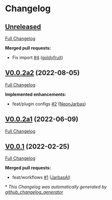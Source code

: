 # Changelog

## [Unreleased](https://github.com/OpenVoiceOS/ovos-audio-plugin-simple/tree/HEAD)

[Full Changelog](https://github.com/OpenVoiceOS/ovos-audio-plugin-simple/compare/V0.0.2a2...HEAD)

**Merged pull requests:**

- Fix import [\#4](https://github.com/OpenVoiceOS/ovos-audio-plugin-simple/pull/4) ([goldyfruit](https://github.com/goldyfruit))

## [V0.0.2a2](https://github.com/OpenVoiceOS/ovos-audio-plugin-simple/tree/V0.0.2a2) (2022-08-05)

[Full Changelog](https://github.com/OpenVoiceOS/ovos-audio-plugin-simple/compare/V0.0.2a1...V0.0.2a2)

**Implemented enhancements:**

- feat/plugin configs [\#2](https://github.com/OpenVoiceOS/ovos-audio-plugin-simple/pull/2) ([NeonJarbas](https://github.com/NeonJarbas))

## [V0.0.2a1](https://github.com/OpenVoiceOS/ovos-audio-plugin-simple/tree/V0.0.2a1) (2022-06-09)

[Full Changelog](https://github.com/OpenVoiceOS/ovos-audio-plugin-simple/compare/V0.0.1...V0.0.2a1)

## [V0.0.1](https://github.com/OpenVoiceOS/ovos-audio-plugin-simple/tree/V0.0.1) (2022-02-25)

[Full Changelog](https://github.com/OpenVoiceOS/ovos-audio-plugin-simple/compare/1f7679bd47baa16dcb94674eede87462354a4177...V0.0.1)

**Merged pull requests:**

- feat/workflows [\#1](https://github.com/OpenVoiceOS/ovos-audio-plugin-simple/pull/1) ([JarbasAl](https://github.com/JarbasAl))



\* *This Changelog was automatically generated by [github_changelog_generator](https://github.com/github-changelog-generator/github-changelog-generator)*
